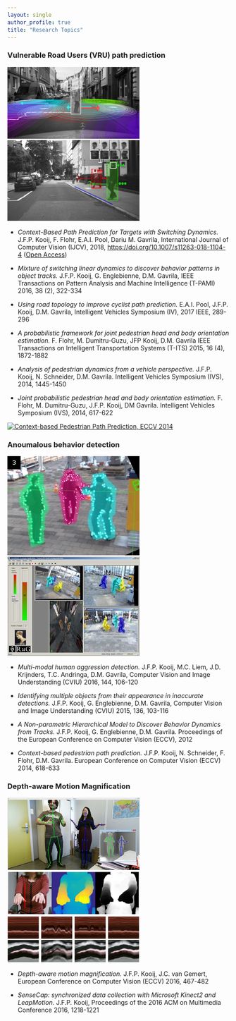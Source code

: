 ```yaml
---
layout: single
author_profile: true
title: "Research Topics"
---
```


### Vulnerable Road Users (VRU) path prediction

![Pedestrian dynamics in camera](/files/iv2014/dynamics_in_camera_example.resized.png)
![Pedestrian dynamics in camera](/files/eccv2016/scen_illu.resized.png)

-   *Context-Based Path Prediction for Targets with Switching Dynamics.* J.F.P. Kooij, F. Flohr, E.A.I. Pool, Dariu M. Gavrila, International Journal of Computer Vision (IJCV), 2018, <https://doi.org/10.1007/s11263-018-1104-4> ([Open Access](https://rdcu.be/20lG))

-	*Mixture of switching linear dynamics to discover behavior patterns in object tracks.* J.F.P. Kooij, G. Englebienne, D.M. Gavrila, IEEE Transactions on Pattern Analysis and Machine Intelligence (T-PAMI) 2016, 38 (2), 322-334

-	*Using road topology to improve cyclist path prediction.* E.A.I. Pool, J.F.P. Kooij, D.M. Gavrila, Intelligent Vehicles Symposium (IV), 2017 IEEE, 289-296

-	*A probabilistic framework for joint pedestrian head and body orientation estimation.* F. Flohr, M. Dumitru-Guzu, JFP Kooij, D.M. Gavrila IEEE Transactions on Intelligent Transportation Systems (T-ITS) 2015, 16 (4), 1872-1882

-	*Analysis of pedestrian dynamics from a vehicle perspective.* J.F.P. Kooij, N. Schneider, D.M. Gavrila. Intelligent Vehicles Symposium (IVS), 2014, 1445-1450

-	*Joint probabilistic pedestrian head and body orientation estimation.* F. Flohr, M. Dumitru-Guzu, J.F.P. Kooij, DM Gavrila. Intelligent Vehicles Symposium (IVS), 2014, 617-622

[![Context-based Pedestrian Path Prediction, ECCV 2014](https://img.youtube.com/vi/e5aVSBWvfUY/0.jpg)](http://www.youtube.com/watch?v=e5aVSBWvfUY "Context-based Pedestrian Path Prediction, ECCV 2014")

### Anoumalous behavior detection

![CASSANDRA](/files/cassandra/scaled_scenario10-2_0000001640_0.resized.jpg)
![CASSANDRA](/files/cassandra/cassandra_prototype.resized.jpg)

-	*Multi-modal human aggression detection.* J.F.P. Kooij, M.C. Liem, J.D. Krijnders, T.C. Andringa, D.M. Gavrila, Computer Vision and Image Understanding (CVIU) 2016, 144, 106-120

-	*Identifying multiple objects from their appearance in inaccurate detections.* J.F.P. Kooij, G. Englebienne, D.M. Gavrila, Computer Vision and Image Understanding (CVIU) 2015, 136, 103-116

-	*A Non-parametric Hierarchical Model to Discover Behavior Dynamics from Tracks.* J.F.P. Kooij, G. Englebienne, D.M. Gavrila. Proceedings of the European Conference on Computer Vision (ECCV), 2012
-	*Context-based pedestrian path prediction.* J.F.P. Kooij, N. Schneider, F. Flohr, D.M. Gavrila. European Conference on Computer Vision (ECCV) 2014, 618-633


### Depth-aware Motion Magnification

![SenseCap for Kinect2 recording](/files/momag/example_kinect_color_depth.resized.png)
![Depth-Aware motion magnification](/files/momag/eccv2016-fig1-top-standalone.resized.png)
![Depth-Aware Motion Magnification](/files/momag/eccv2016-fig1-bottom-standalon.resized.png)

-	*Depth-aware motion magnification.* J.F.P. Kooij, J.C. van Gemert, European Conference on Computer Vision (ECCV) 2016, 467-482

-	*SenseCap: synchronized data collection with Microsoft Kinect2 and LeapMotion.* J.F.P. Kooij, Proceedings of the 2016 ACM on Multimedia Conference 2016, 1218-1221

